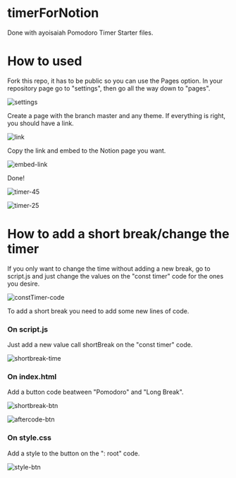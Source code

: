# timerForNotion

Done with ayoisaiah Pomodoro Timer Starter files. 

# How to used

Fork this repo, it has to be public so you can use the Pages option. In your repository page go to "settings", then go all the way down to "pages".

![settings](https://user-images.githubusercontent.com/86329385/132074974-bb3a0d69-ea1a-4a6d-b298-4853c60ccf5d.png)

Create a page with the branch master and any theme. If everything is right, you should have a link.

![link](https://user-images.githubusercontent.com/86329385/132075740-f1fd24eb-dc95-44fd-9764-9661e96b4159.png)

Copy the link and embed to the Notion page you want.

![embed-link](https://user-images.githubusercontent.com/86329385/132075059-ebc1fb08-d24f-4e13-809a-3f655d4c5962.png)

Done!

![timer-45](https://user-images.githubusercontent.com/86329385/132075122-20c99914-c5b0-4f02-8596-db2ab5cd8c7f.png)

![timer-25](https://user-images.githubusercontent.com/86329385/132075123-37661510-8691-4f58-87a5-87c06a4a90c1.png)

# How to add a short break/change the timer 

If you only want to change the time without adding a new break, go to script.js and just change the values on the "const timer" code for the ones you desire.

![constTimer-code](https://user-images.githubusercontent.com/86329385/132075418-b0b44459-c544-439a-93d1-a740bc691625.png)

To add a short break you need to add some new lines of code. 

### On script.js

Just add a new value call shortBreak on the "const timer" code.

![shortbreak-time](https://user-images.githubusercontent.com/86329385/132075513-e7485f49-571c-4f19-826a-4c45e73f1495.png)

### On index.html

Add a button code beatween "Pomodoro" and "Long Break".

![shortbreak-btn](https://user-images.githubusercontent.com/86329385/132075587-a41deb7c-9fa4-466b-acaa-41a2b59e4402.png)

![aftercode-btn](https://user-images.githubusercontent.com/86329385/132075585-9335dbb2-4604-487a-871c-391fc17c1845.png)

### On style.css

Add a style to the button on the ": root" code.

![style-btn](https://user-images.githubusercontent.com/86329385/132075856-cdc0f4a5-f798-4814-92eb-787348bec93c.png)




